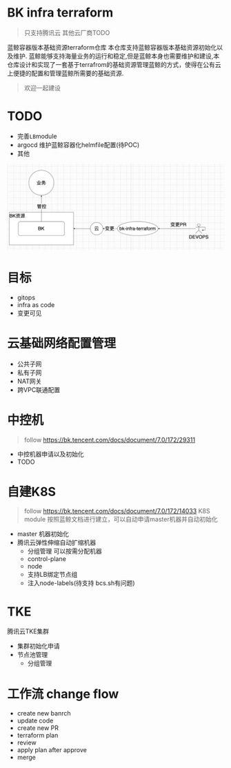 
# BK infra terraform
> 只支持腾讯云 其他云厂商TODO

蓝鲸容器版本基础资源terraform仓库
本仓库支持蓝鲸容器版本基础资源初始化以及维护.
蓝鲸能够支持海量业务的运行和稳定,但是蓝鲸本身也需要维护和建设,本仓库设计和实现了一套基于terrafrom的基础资源管理蓝鲸的方式，使得在公有云上便捷的配置和管理蓝鲸所需要的基础资源.

> 欢迎一起建设

# TODO
- 完善`LB`module
- argocd 维护蓝鲸容器化helmfile配置(待POC)
- 其他

![relation](./image/relation.png)

# 目标
- gitops
- infra as code
- 变更可见

# 云基础网络配置管理
- 公共子网
- 私有子网
- NAT网关
- 跨VPC联通配置
# 中控机
> follow https://bk.tencent.com/docs/document/7.0/172/29311
- 中控机器申请以及初始化
- TODO
# 自建K8S
> follow https://bk.tencent.com/docs/document/7.0/172/14033
K8S module 按照蓝鲸文档进行建立，可以自动申请master机器并自动初始化
- master 机器初始化
- 腾讯云弹性伸缩自动扩缩机器
    - 分组管理 可以按需分配机器
    - control-plane
    - node
    - 支持LB绑定节点组
    - 注入node-labels(待支持 bcs.sh有问题)
# TKE
腾讯云TKE集群
- 集群初始化申请
- 节点池管理
    - 分组管理

# 工作流 change flow
- create new banrch
- update code
- create new PR
- terraform plan
- review
- apply plan after approve
- merge